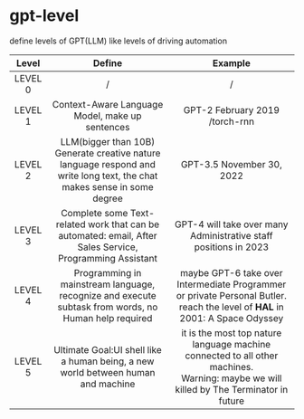 # gpt-level
define levels of GPT(LLM) like levels of driving automation


| Level | Define | Example |
| :------: | :------: | :------: |
| LEVEL 0 | / | / |
| LEVEL 1 | Context-Aware Language Model, make up sentences | GPT-2 February 2019 /torch-rnn |
| LEVEL 2 | LLM(bigger than 10B) Generate creative nature language respond and write long text, the chat makes sense in some degree| GPT-3.5 November 30, 2022|
| LEVEL 3 | Complete some Text-related work that can be automated: email, After Sales Service, Programming Assistant| GPT-4 will take over many Administrative staff positions in 2023|
| LEVEL 4 | Programming in mainstream language, recognize and execute subtask from words, no Human help required| maybe GPT-6 take over Intermediate Programmer or private Personal Butler. reach the level of **HAL** in 2001: A Space Odyssey|
| LEVEL 5 | Ultimate Goal:UI shell like a human being, a new world between human and machine| it is the most top nature language machine connected to all other machines.<br />Warning: maybe we will killed by The Terminator in future|
